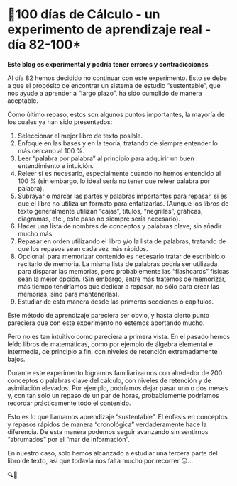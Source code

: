 # 🔢100 días de Cálculo - un experimento de aprendizaje real - día 82-100*

**Este blog es experimental y podría tener errores y contradicciones**

Al día 82 hemos decidido no continuar con este experimento. Esto se debe a que el propósito de encontrar un sistema de estudio “sustentable”, que nos ayude a aprender a “largo plazo”, ha sido cumplido de manera aceptable.

Como último repaso, estos son algunos puntos importantes, la mayoría de los cuales ya han sido presentados:

1. Seleccionar el mejor libro de texto posible.
2. Enfoque en las bases y en la teoría, tratando de siempre entender lo más cercano al 100 %.
3. Leer “palabra por palabra” al principio para adquirir un buen entendimiento e intuición.
4. Releer si es necesario, especialmente cuando no hemos entendido al 100 % (sin embargo, lo ideal sería no tener que releer palabra por palabra).
5. Subrayar o marcar las partes y palabras importantes para repasar, si es que el libro no utiliza un formato para enfatizarlas. (Aunque los libros de texto generalmente utilizan “cajas”, títulos, “negrillas”, gráficas, diagramas, etc., este paso no siempre sería necesario).
6. Hacer una lista de nombres de conceptos y palabras clave, sin añadir mucho más.
7. Repasar en orden utilizando el libro y/o la lista de palabras, tratando de que los repasos sean cada vez más rápidos.
8. Opcional: para memorizar contenido es necesario tratar de escribirlo o recitarlo de memoria. La misma lista de palabras podría ser utilizada para disparar las memorias, pero probablemente las “flashcards” físicas sean la mejor opción. (Sin embargo, entre más tratemos de memorizar, más tiempo tendríamos que dedicar a repasar, no sólo para crear las memorias, sino para mantenerlas).
9. Estudiar de esta manera desde las primeras secciones o capítulos.

Este método de aprendizaje pareciera ser obvio, y hasta cierto punto pareciera que con este experimento no estemos aportando mucho.

Pero no es tan intuitivo como pareciera a primera vista. En el pasado hemos leído libros de matemáticas, como por ejemplo de álgebra elemental e intermedia, de principio a fin, con niveles de retención extremadamente bajos.

Durante este experimento logramos familiarizarnos con alrededor de 200 conceptos o palabras clave del cálculo, con niveles de retención y de asimilación elevados. Por ejemplo, podríamos dejar pasar uno o dos meses y, con tan solo un repaso de un par de horas, probablemente podríamos recordar prácticamente todo el contenido.

Esto es lo que llamamos aprendizaje “sustentable”. El énfasis en conceptos y repasos rápidos de manera “cronológica” verdaderamente hace la diferencia. De esta manera podemos seguir avanzando sin sentirnos “abrumados” por el “mar de información”.

En nuestro caso, solo hemos alcanzado a estudiar una tercera parte del libro de texto, así que todavía nos falta mucho por recorrer 😑…

🔍🐢
